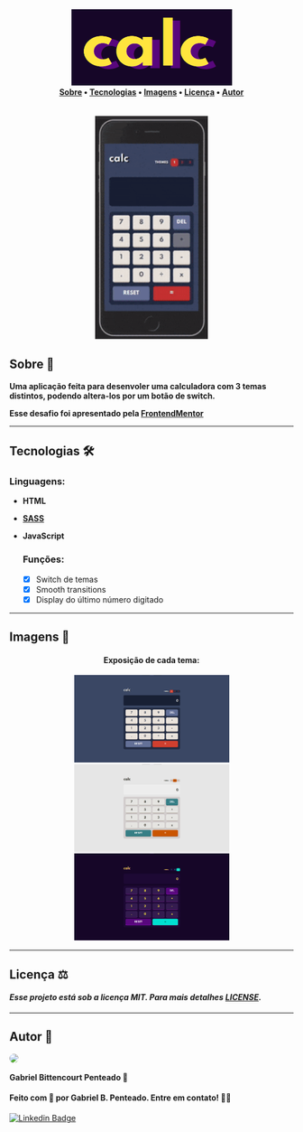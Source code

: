 <div align="center">
    <img src="assets/design/logo2.png" width="285" height="135">
</div>

<div align="center">
    <b>
        <a href="#sobre-">Sobre</a> •
        <a href="#tecnologias-%EF%B8%8F">Tecnologias</a> •
        <a href="#imagens-">Imagens</a> •
        <a href="#licença-%EF%B8%8F">Licença</a> •
        <a href="#autor-">Autor</a>
    </b>
</div><br><br>

<div align="center">
    <img src="assets/design/calc-app-mobile.gif" width="200">
</div>


## Sobre 🧮
**Uma aplicação feita para desenvoler uma calculadora com 3 temas distintos, podendo altera-los por um botão de switch.**

**Esse desafio foi apresentado pela [FrontendMentor](https://www.frontendmentor.io/challenges)**

---

## Tecnologias 🛠️
### Linguagens:
 - **HTML**
 - **[SASS](https://sass-lang.com/)**
 - **JavaScript**

      ### Funções:
      - [x] Switch de temas
      - [x] Smooth transitions
      - [x] Display do último número digitado

---

## Imagens 📸
<div align="center">
    <h4>Exposição de cada tema:</h4>
    <img src="assets/design/theme1-desktop.png" width="275">
    <img src="assets/design/theme2-desktop.png" width="275">
    <img src="assets/design/theme3-desktop.png" width="275">
</div>

---

## Licença ⚖️
#### *Esse projeto está sob a licença MIT. Para mais detalhes [LICENSE](https://github.com/gabrlcj/calculator-app/blob/056685e8de3d72fd5a91379b1e79dc994355151f/LICENSE).*

---

## Autor 🌌

<img style='border-radius:50%' width='180' src="https://unavatar.now.sh/github/gabrlcj">
<p><b>Gabriel Bittencourt Penteado 🔰</b></p>

#### Feito com 🤎 por Gabriel B. Penteado. Entre em contato! 👋🏽

[![Linkedin Badge](https://img.shields.io/badge/-Gabriel-orange?style=flat-square&logo=Linkedin&logoColor=white&link=https://www.linkedin.com/in/gabriel-bittencourt-penteado/)](https://www.linkedin.com/in/gabriel-bittencourt-penteado/) 
